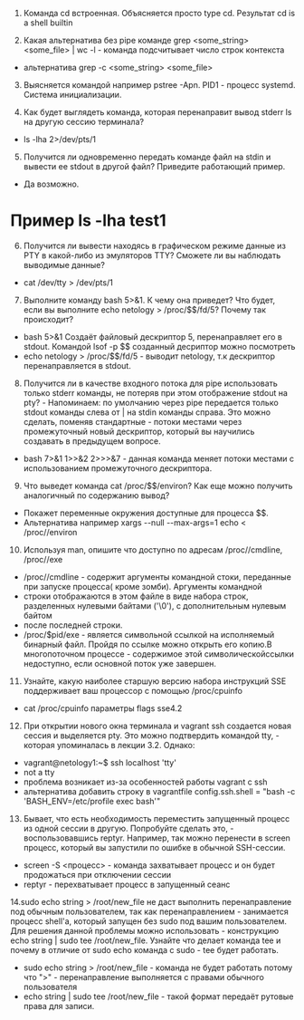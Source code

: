 1. Команда cd встроенная. Объясняется просто type cd. Результат cd is a shell builtin

2. Какая альтернатива без pipe команде grep <some_string> <some_file> | wc -l - команда подсчитывает число строк контекста
- альтернатива grep -c <some_string> <some_file>

3. Выясняется командой например pstree -Apn. PID1 - процесс systemd. Система инициализации.

4. Как будет выглядеть команда, которая перенаправит вывод stderr ls на другую сессию терминала?
- ls -lha 2>/dev/pts/1 

5. Получится ли одновременно передать команде файл на stdin и вывести ее stdout в другой файл? Приведите работающий пример.
- Да возможно.  
# Пример ls -lha <test >test1

6. Получится ли вывести находясь в графическом режиме данные из PTY в какой-либо из эмуляторов TTY? Сможете ли вы наблюдать выводимые данные?
- cat /dev/tty > /dev/pts/1

7. Выполните команду bash 5>&1. К чему она приведет? Что будет, если вы выполните echo netology > /proc/$$/fd/5? Почему так происходит?
- bash 5>&1  Создаёт файловый дескриптор 5, перенаправляет его в stdout. Командой lsof -p $$ созданный десриптор можно посмотреть
- echo netology > /proc/$$/fd/5 - выводит netology, т.к дескриптор перенаправляется в stdout.

8. Получится ли в качестве входного потока для pipe использовать только stderr команды, не потеряв при этом отображение stdout на pty? - Напоминаем: по умолчанию через pipe передается только stdout команды слева от | на stdin команды справа. Это можно сделать, поменяв стандартные - потоки местами через промежуточный новый дескриптор, который вы научились создавать в предыдущем вопросе.
- bash 7>&1 1>>&2 2>>>&7 - данная команда меняет потоки местами с использованием промежуточного дескриптора.

9. Что выведет команда cat /proc/$$/environ? Как еще можно получить аналогичный по содержанию вывод?
- Покажет переменные окружения доступные для процесса $$.
- Альтернатива например xargs --null --max-args=1 echo < /proc/<pid>/environ

10. Используя man, опишите что доступно по адресам /proc/<PID>/cmdline, /proc/<PID>/exe
- /proc/<PID>/cmdline - содержит аргументы командной стоки, переданные при запуске процесса( кроме зомби). Аргументы командной
- строки отображаются в этом файле в виде набора строк, разделенных нулевыми байтами ('\0'), с дополнительным нулевым байтом
- после последней строки.
- /proc/$pid/exe - является символьной ссылкой на исполняемый бинарный файл. Пройдя по ссылке можно открыть его копию.В многопоточном процессе - содержимое этой символическойссылки недоступно, если основной поток уже завершен.
  
11. Узнайте, какую наиболее старшую версию набора инструкций SSE поддерживает ваш процессор с помощью /proc/cpuinfo
- cat /proc/cpuinfo параметры flags sse4.2

12. При открытии нового окна терминала и vagrant ssh создается новая сессия и выделяется pty. Это можно подтвердить командой tty, - которая упоминалась в лекции 3.2. Однако:
- vagrant@netology1:~$ ssh localhost 'tty'
- not a tty
- проблема возникает из-за особенностей работы vagrant c ssh
- альтернатива добавить строку в vagrantfile config.ssh.shell = "bash -c 'BASH_ENV=/etc/profile exec bash'"

13. Бывает, что есть необходимость переместить запущенный процесс из одной сессии в другую. Попробуйте сделать это, - воспользовавшись reptyr. Например, так можно перенести в screen процесс, который вы запустили по ошибке в обычной SSH-сессии.
- screen -S <процесс> - команда захватывает процесс и он будет продожаться при отключении сессии
- reptyr <PID of running process to attach> - перехватывает процесс в запущенный сеанс

14.sudo echo string > /root/new_file не даст выполнить перенаправление под обычным пользователем, так как перенаправлением - занимается процесс shell'а, который запущен без sudo под вашим пользователем. Для решения данной проблемы можно использовать - конструкцию echo string | sudo tee /root/new_file. Узнайте что делает команда tee и почему в отличие от sudo echo команда с sudo - tee будет работать.
- sudo echo string > /root/new_file - команда не будет работать потому что ">" - перенаправление выполняется с правами обычного пользователя
- echo string | sudo tee /root/new_file - такой формат передаёт рутовые права для записи.

